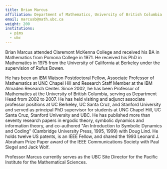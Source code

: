 ```yaml
---
title: Brian Marcus
affiliation: Department of Mathematics, University of British Columbia
email: marcusb@math.ubc.ca
weight: 200
institutions:
  - pims
  - ubc
---
```

Brian Marcus attended Claremont McKenna College and received his BA in Mathematics from Pomona College in 1971. He received his PhD in Mathematics in 1975 from the University of California at Berkeley under the supervision of Rufus Bowen.

He has been an IBM Watson Postdoctoral Fellow, Associate Professor of Mathematics at UNC Chapel Hill and Research Staff Member at the IBM Almaden Research Center. Since 2002, he has been Professor of Mathematics at the University of British Columbia, serving as Department Head from 2002 to 2007. He has held visiting and adjunct associate professor positions at UC Berkeley, UC Santa Cruz, and Stanford University and served as principal PhD supervisor for students at UNC Chapel Hill, UC Santa Cruz, Stanford University and UBC. He has published more than seventy research papers in ergodic theory, symbolic dynamics and information theory, and co-authored "An Introduction to Symbolic Dynamics and Coding" (Cambridge University Press, 1995, 1999) with Doug Lind. He holds twelve US patents, is an IEEE Fellow, and shared the 1993 Leonard J. Abraham Prize Paper award of the IEEE Communications Society with Paul Siegel and Jack Wolf.

Professor Marcus currently serves as the UBC Site Director for the Pacific Institute for the Mathematical Sciences.

